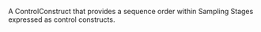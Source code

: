 A ControlConstruct that provides a sequence order within Sampling Stages expressed as control constructs.
